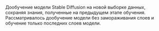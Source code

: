 Дообучение модели Stable Diffusion на новой выборке данных, сохраняя знания, полученные на предыдущем этапе обучения.
Рассматривалось дообучение модели без замораживания слоев и обучение только последних слоев модели.
